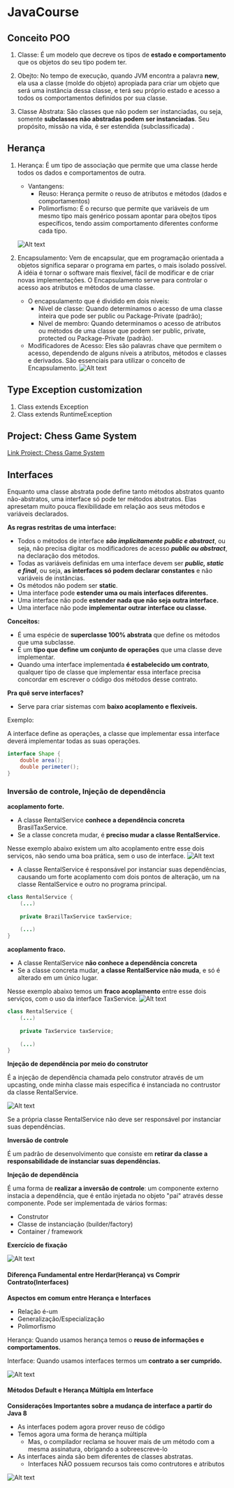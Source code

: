 # JavaCourse
## Conceito POO
1. Classe: É um modelo que decreve os tipos de <b>estado e comportamento</b> que os objetos do seu tipo podem ter.

2. Obejto: No tempo de execução, quando JVM encontra a palavra <b>new</b>, ela usa a classe (molde do objeto)
apropiada para criar um objeto que será uma instância dessa classe, e terá seu próprio estado e acesso a todos
os comportamentos definidos por sua classe. 

3. Classe Abstrata: São classes que não podem ser instanciadas, ou seja, somente <b>subclasses não abstradas podem
ser instanciadas</b>. Seu propósito, missão na vida, é ser estendida (subclassificada) .

## Herança

1. Herança: É um tipo de associação que permite que uma classe herde todos os dados e comportamentos de outra.
    * Vantangens:
        * Reuso: Herança permite o reuso de atributos e métodos (dados e comportamentos)
        * Polimorfismo: É o recurso que permite que variáveis de um mesmo tipo mais genérico possam
    apontar para obejtos tipos específicos, tendo assim comportamento diferentes conforme cada tipo.

    ![Alt text](conceito-poo/src/Inheritance_polymorphism/Herança-polimorfismo.png?raw=true "Herança & Polimorfismo")
    
2. Encapsulamento: Vem de encapsular, que em programação orientada a objetos significa separar o programa em partes,
o mais isolado possível. A idéia é tornar o software mais flexível, fácil de modificar e de criar novas implementações.
O Encapsulamento serve para controlar o acesso aos atributos e métodos de uma classe.
    * O encapsulamento que é dividido em dois níveis:
        * Nível de classe: Quando determinamos o acesso de uma classe inteira que pode ser public ou Package-Private (padrão);
        * Nível de membro: Quando determinamos o acesso de atributos ou métodos de uma classe que podem ser public, private, protected ou Package-Private (padrão).
    * Modificadores de Acesso: Eles são palavras chave que permitem o acesso, dependendo de alguns níveis a atributos, métodos e classes e derivados. São essenciais para utilizar o conceito de Encapsulamento.
    ![Alt text](conceito-poo/src/Inheritance_polymorphism/Modificadores-de-acesso.png?raw=true "Modificadores de Acesso")

## Type Exception customization
1. Class extends Exception
2. Class extends RuntimeException

## Project: Chess Game System

<a href="https://github.com/gleideveloper/project-chess-java" title="Project: Chess Game System">Link Project: Chess Game System</a>

## Interfaces
Enquanto uma classe abstrata pode define tanto métodos abstratos quanto não-abstratos, uma interface só pode ter métodos abstratos.
Elas apresetam muito pouca flexibilidade em relação aos seus métodos e variáveis declarados.

<b>As regras restritas de uma interface:</b>
* Todos o métodos de interface <i><b>são implicitamente public e abstract</b></i>, ou seja, não precisa digitar os modificadores de acesso
 <i><b>public ou abstract</b></i>, na declaração dos métodos.
 * Todas as variáveis definidas em uma interface devem ser <i><b>public, static e final</b></i>, ou seja, <b>as interfaces
 só podem declarar constantes</b> e não variáveis de instâncias.
 * Os métodos não podem ser <b>static</b>.
 * Uma interface pode <b>estender uma ou mais interfaces diferentes.</b>
 * Uma interface não pode <b>estender nada que não seja outra interface.</b>
 * Uma interface não pode <b>implementar outrar interface ou classe.</b>

<b>Conceitos:</b>
* É uma espécie de <b>superclasse 100% abstrata</b> que define os métodos que uma subclasse.
* É um <b>tipo que define um conjunto de operações</b> que uma classe deve implementar.
* Quando uma interface implementada <b>é estabelecido um contrato</b>, qualquer tipo de classe que implementar essa interface
precisa concordar em escrever o código dos métodos desse contrato.

<b>Pra quê serve interfaces?</b>
* Serve para criar sistemas com <b>baixo acoplamento e flexíveis.</b>
<p>Exemplo:</p>
A interface define as operações, a classe que implementar essa interface deverá implementar todas as suas operações.

```java
interface Shape {
    double area();
    double perimeter();
}
```
### Inversão de controle, Injeção de dependência

<b>acoplamento forte.</b>
* A classe RentalService <b>conhece a dependência concreta</b> BrasilTaxService.
* Se a classe concreta mudar, é <b>preciso mudar a classe RentalService.</b>

Nesse exemplo abaixo existem um alto acoplamento entre esse dois serviços, não sendo uma boa prática, sem o uso de interface.
![Alt text](interfaces/src/SolucaoSemInterfaces.png?raw=true "Forte Acoplamento")
* A classe RentalService é responsável por instanciar suas dependências, causando um forte acoplamento com dois pontos de alteração, um na classe RentalService e outro no programa principal.

```java
class RentalService {
    (...)
    
    private BrazilTaxService taxService;
    
    (...)
}
````

<b>acoplamento fraco.</b>
* A classe RentalService <b>não conhece a dependência concreta</b>
* Se a classe concreta mudar, <b>a classe RentalService não muda</b>, e só é alterado em um único lugar.

Nesse exemplo abaixo temos um <b>fraco acoplamento</b> entre esse dois serviços, com o uso da interface TaxService.
![Alt text](interfaces/src/SolucaoComInterfaces.png?raw=true "Fraco Acoplamento")

```java
class RentalService {
    (...)
    
    private TaxService taxService;
    
    (...)
}
````

<p><b>Injeção de dependência por meio do construtor</b></p>
É a injeção de dependência chamada pelo construtor através de um upcasting, onde minha classe mais especifica é instanciada no contrustor da classe RentalService.

![Alt text](interfaces/src/InjeçãoDeDependência.png?raw=true "Injeção de Dependeência")

Se a própria classe RentalService não deve ser responsável por instanciar suas dependências.

<p><b>Inversão de controle</b></p>

É um padrão de desenvolvimento que consiste em <b>retirar da classe a responsabilidade de instanciar suas dependências.</b>

<p><b>Injeção de dependência</b></p>

É uma forma de <b>realizar a inversão de controle</b>: um componente externo instacia a dependência, que é então injetada no objeto "pai" através desse componente. Pode ser implementada de vários formas:
* Construtor
* Classe de instanciação (builder/factory)
* Container / framework

<p><b>Exercício de fixação</b></p>

![Alt text](interfaces/src/exercicio_de_fixacao/exercicio_de_fixacao_uml.png?raw=true "Modificadores de Acesso")

#### Diferença Fundamental entre Herdar(Herança) vs Comprir Contrato(Interfaces)

<p><b>Aspectos em comum entre Herança e Interfaces</b></p>

* Relação é-um
* Generalização/Especialização
* Polimorfismo

<p>Herança: Quando usamos herança temos o <b>reuso de informações e comportamentos.</b></p>

<p>Interface: Quando usamos interfaces termos um <b>contrato a ser cumprido.</b></p>

![Alt text](interfaces/src/Heranca_vs_Interfaces.png?raw=true "Modificadores de Acesso")

#### Métodos Default e Herança Múltipla em Interface

<p><b>Considerações Importantes sobre a mudança de interface a partir do Java 8</b></p>

* As interfaces podem agora prover reuso de código
* Temos agora uma forma de herança múltipla
    * Mas, o compilador reclama se houver mais de um método com a mesma assinatura, obrigando a sobreescreve-lo
* As interfaces ainda são bem diferentes de classes abstratas.
    * Interfaces NÃO possuem recursos tais como contrutores e atributos

![Alt text](interfaces/src/default_methods/default_methods.png?raw=true "Métodos Default")